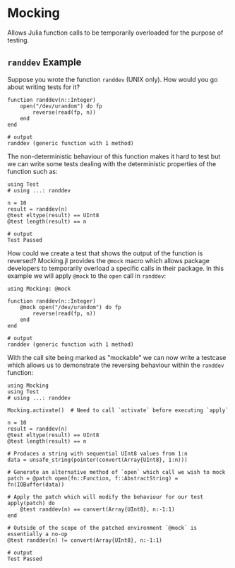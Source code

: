 # Mocking

Allows Julia function calls to be temporarily overloaded for the purpose of testing.

## `randdev` Example

Suppose you wrote the function `randdev` (UNIX only). How would you go about writing tests
for it?

```jldoctest randdev; output=false
function randdev(n::Integer)
    open("/dev/urandom") do fp
        reverse(read(fp, n))
    end
end

# output
randdev (generic function with 1 method)
```

The non-deterministic behaviour of this function makes it hard to test but we can write some
tests dealing with the deterministic properties of the function such as:

```jldoctest randdev; output=false
using Test
# using ...: randdev

n = 10
result = randdev(n)
@test eltype(result) == UInt8
@test length(result) == n

# output
Test Passed
```

How could we create a test that shows the output of the function is reversed? Mocking.jl
provides the `@mock` macro which allows package developers to temporarily overload a
specific calls in their package. In this example we will apply `@mock` to the `open` call
in `randdev`:

```jldoctest randdev_mock; output=false
using Mocking: @mock

function randdev(n::Integer)
    @mock open("/dev/urandom") do fp
        reverse(read(fp, n))
    end
end

# output
randdev (generic function with 1 method)
```

With the call site being marked as "mockable" we can now write a testcase which allows
us to demonstrate the reversing behaviour within the `randdev` function:

```jldoctest randdev_mock; output=false
using Mocking
using Test
# using ...: randdev

Mocking.activate()  # Need to call `activate` before executing `apply`

n = 10
result = randdev(n)
@test eltype(result) == UInt8
@test length(result) == n

# Produces a string with sequential UInt8 values from 1:n
data = unsafe_string(pointer(convert(Array{UInt8}, 1:n)))

# Generate an alternative method of `open` which call we wish to mock
patch = @patch open(fn::Function, f::AbstractString) = fn(IOBuffer(data))

# Apply the patch which will modify the behaviour for our test
apply(patch) do
    @test randdev(n) == convert(Array{UInt8}, n:-1:1)
end

# Outside of the scope of the patched environment `@mock` is essentially a no-op
@test randdev(n) != convert(Array{UInt8}, n:-1:1)

# output
Test Passed
```
